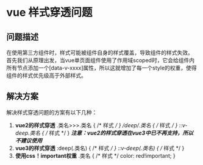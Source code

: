 # vue 样式穿透问题

## 问题描述

在使用第三方组件时，样式可能被组件自身的样式覆盖，导致组件的样式失效。
首先我们从原理出发，当vue单页面组件使用了作用域scoped时，它会给组件内所有节点添加一个[data-v-xxxx]属性，所以这就增加了每一个style的权重，使得组件的样式优先级高于外部样式。

## 解决方案

解决样式穿透问题的方案有以下几种：

1. **vue2的样式穿透**
  .类名>>>.类名 {
    /* 样式 */
  }
  /deep/.类名 {
    /* 样式 */
  }
  ::v-deep.类名 {
    /* 样式 */
  }
*********注意：vue2的样式穿透在vue3中已不再支持，所以不建议使用*********
2. **vue3的样式穿透**
   :deep(.类名) {
    /* 样式 */
  }
  ::v-deep(.类名) {
    /* 样式 */
  }
3. **使用css！important权重**
   .类名 {
    /* 样式 */
    color: red!important;
  }

